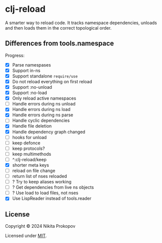 # clj-reload

A smarter way to reload code. It tracks namespace dependencies, unloads and then loads them in the correct topological order.

## Differences from tools.namespace

Progress:

- [x] Parse namespases
- [x] Support in-ns
- [x] Support standalone `require/use`
- [x] Do not reload everything on first reload
- [x] Support :no-unload
- [x] Support :no-load
- [x] Only reload active namespaces
- [ ] Handle errors during ns unload
- [x] Handle errors during ns load
- [x] Handle errors during ns parse
- [ ] Handle cyclic dependencies
- [x] Handle file deletion
- [x] Handle dependency graph changed
- [ ] hooks for unload
- [ ] keep defonce
- [ ] keep protocols?
- [ ] keep multimethods
- [ ] ^:clj-reload/keep
- [x] shorter meta keys
- [ ] reload on file change
- [ ] return list of nses reloaded
- [ ] ? Try to keep aliases working
- [ ] ? Get dependencies from live ns objects
- [ ] ? Use load to load files, not nses
- [x] Use LispReader instead of tools.reader

## License

Copyright © 2024 Nikita Prokopov

Licensed under [MIT](LICENSE).
